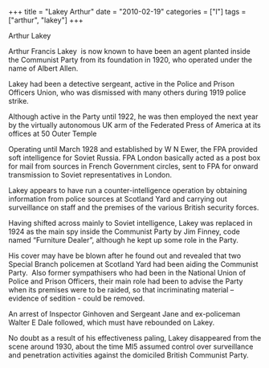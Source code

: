 +++
title = "Lakey Arthur"
date = "2010-02-19"
categories = ["l"]
tags = ["arthur", "lakey"]
+++

Arthur Lakey

Arthur Francis Lakey  is now known to have been an agent planted inside the Communist Party from its foundation in 1920, who operated under the name of Albert Allen.

Lakey had been a detective sergeant, active in the Police and Prison Officers Union, who was dismissed with many others during 1919 police strike.

Although active in the Party until 1922, he was then employed the next year by the virtually autonomous UK arm of the Federated Press of America at its offices at 50 Outer Temple

Operating until March 1928 and established by W N Ewer, the FPA provided soft intelligence for Soviet Russia. FPA London basically acted as a post box for mail from sources in French Government circles, sent to FPA for onward transmission to Soviet representatives in London.

Lakey appears to have run a counter-intelligence operation by obtaining information from police sources at Scotland Yard and carrying out surveillance on staff and the premises of the various British security forces.

Having shifted across mainly to Soviet intelligence, Lakey was replaced in 1924 as the main spy inside the Communist Party by Jim Finney, code named “Furniture Dealer”, although he kept up some role in the Party.

His cover may have be blown after he found out and revealed that two Special Branch policemen at Scotland Yard had been aiding the Communist Party.  Also former sympathisers who had been in the National Union of Police and Prison Officers, their main role had been to advise the Party when its premises were to be raided, so that incriminating material – evidence of sedition - could be removed.

An arrest of Inspector Ginhoven and Sergeant Jane and ex-policeman Walter E Dale followed, which must have rebounded on Lakey. 

No doubt as a result of his effectiveness paling, Lakey disappeared from the scene around 1930, about the time MI5 assumed control over surveillance and penetration activities against the domiciled British Communist Party.

